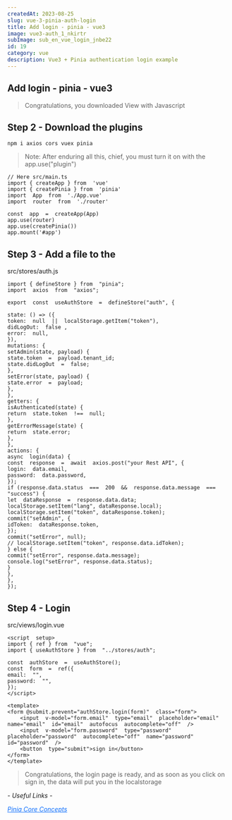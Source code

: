 ```yaml
---
createdAt: 2023-08-25
slug: vue-3-pinia-auth-login
title: Add login - pinia - vue3
image: vue3-auth_1_nkirtr
subImage: sub_en_vue_login_jnbe22
id: 19
category: vue
description: Vue3 + Pinia authentication login example
---
```

## Add login - pinia - vue3
> Congratulations, you downloaded View with Javascript

## Step 2 - Download the plugins
```
npm i axios cors vuex pinia
```

> Note: After enduring all this, chief, you must turn it on with the app.use("plugin")

```
// Here src/main.ts
import { createApp } from  'vue'
import { createPinia } from  'pinia'
import  App  from  './App.vue'
import  router  from  './router'

const  app  =  createApp(App)
app.use(router)
app.use(createPinia())
app.mount('#app')
```

## Step 3 - Add a file to the 

src/stores/auth.js

```
import { defineStore } from  "pinia";
import  axios  from  "axios";

export  const  useAuthStore  =  defineStore("auth", {

state: () => ({
token:  null  ||  localStorage.getItem("token"),
didLogOut:  false ,
error:  null,
}),
mutations: {
setAdmin(state, payload) {
state.token  =  payload.tenant_id;
state.didLogOut  =  false;
},
setError(state, payload) {
state.error  =  payload;
},
},
getters: {
isAuthenticated(state) {
return  state.token  !==  null;
},
getErrorMessage(state) {
return  state.error;
},
},
actions: {
async  login(data) {
const  response  =  await  axios.post("your Rest API", {
login:  data.email,
password:  data.password,
});
if (response.data.status  ===  200  &&  response.data.message  ===  "success") {
let  dataResponse  =  response.data.data;
localStorage.setItem("lang", dataResponse.local);
localStorage.setItem("token", dataResponse.token);
commit("setAdmin", {
idToken:  dataResponse.token,
});
commit("setError", null);
// localStorage.setItem("token", response.data.idToken);
} else {
commit("setError", response.data.message);
console.log("setError", response.data.status);
}
},
},
});
```

## Step 4 - Login 

src/views/login.vue

```
<script  setup>
import { ref } from  "vue";
import { useAuthStore } from  "../stores/auth";

const  authStore  =  useAuthStore();
const  form  =  ref({
email:  "",
password:  "",
});
</script>

<template>
<form @submit.prevent="authStore.login(form)"  class="form">
    <input  v-model="form.email"  type="email"  placeholder="email"  name="email"  id="email"  autofocus  autocomplete="off"  />
    <input  v-model="form.password"  type="password"  placeholder="password"  autocomplete="off"  name="password"  id="password"  />
    <button  type="submit">sign in</button>
</form>
</template>
```

> Congratulations, the login page is ready, and as soon as you click on sign in, the data will put you in the localstorage

_- Useful Links -_

<cite><a target="_blank" style="color: #0d6efd;" href="https://pinia.vuejs.org/core-concepts/">Pinia Core Concepts</a></cite>
